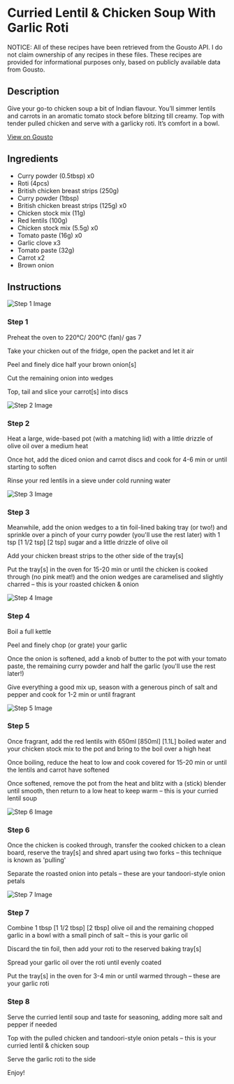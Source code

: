 # Curried Lentil & Chicken Soup With Garlic Roti

NOTICE: All of these recipes have been retrieved from the Gousto API. I do not claim ownership of any recipes in these files. These recipes are provided for informational purposes only, based on publicly available data from Gousto.

## Description

Give your go-to chicken soup a bit of Indian flavour. You’ll simmer lentils and carrots in an aromatic tomato stock before blitzing till creamy. Top with tender pulled chicken and serve with a garlicky roti. It’s comfort in a bowl.

[View on Gousto](https://www.gousto.co.uk/recipes/cookbook/curried-lentil-chicken-soup-with-garlic-roti)

## Ingredients

- Curry powder (0.5tbsp) x0
- Roti (4pcs)
- British chicken breast strips (250g)
- Curry powder (1tbsp)
- British chicken breast strips (125g) x0
- Chicken stock mix (11g)
- Red lentils (100g)
- Chicken stock mix (5.5g) x0
- Tomato paste (16g) x0
- Garlic clove x3
- Tomato paste (32g)
- Carrot x2
- Brown onion

## Instructions

![Step 1 Image](https://production-media.gousto.co.uk/cms/recipe-step-image/step-1-1667320637886-x200.jpg)

### Step 1

Preheat the oven to 220°C/ 200°C (fan)/ gas 7

Take your chicken out of the fridge, open the packet and let it air

Peel and finely dice half your brown onion[s]

Cut the remaining onion into wedges

Top, tail and slice your carrot[s] into discs

![Step 2 Image](https://production-media.gousto.co.uk/cms/recipe-step-image/step-2-1667320641162-x200.jpg)

### Step 2

Heat a large, wide-based pot (with a matching lid) with a little drizzle of olive oil over a medium heat

Once hot, add the diced onion and carrot discs and cook for 4-6 min or until starting to soften

Rinse your red lentils in a sieve under cold running water

![Step 3 Image](https://production-media.gousto.co.uk/cms/recipe-step-image/step-3-1667320645732-x200.jpg)

### Step 3

Meanwhile, add the onion wedges to a tin foil-lined baking tray (or two!) and sprinkle over a pinch of your curry powder (you'll use the rest later) with 1 tsp <span class="text-purple">[1 1/2 tsp] </span><span class="text-danger">[2 tsp]</span> sugar and a little drizzle of olive oil

Add your chicken breast strips to the other side of the tray[s]

Put the tray[s] in the oven for 15-20 min or until the chicken is cooked through (no pink meat!) and the onion wedges are caramelised and slightly charred – this is your roasted chicken & onion

![Step 4 Image](https://production-media.gousto.co.uk/cms/recipe-step-image/step-4-1667320649629-x200.jpg)

### Step 4

Boil a full kettle

Peel and finely chop (or grate) your garlic

Once the onion is softened, add a knob of butter to the pot with your tomato paste, the remaining curry powder and half the garlic (you'll use the rest later!)

Give everything a good mix up, season with a generous pinch of salt and pepper and cook for 1-2 min or until fragrant

![Step 5 Image](https://production-media.gousto.co.uk/cms/recipe-step-image/step-5-1667320652588-x200.jpg)

### Step 5

Once fragrant, add the red lentils with 650ml <span class="text-purple">[850ml] </span><span class="text-danger">[1.1L]</span> boiled water and your chicken stock mix to the pot and bring to the boil over a high heat

Once boiling, reduce the heat to low and cook covered for 15-20 min or until the lentils and carrot have softened

Once softened, remove the pot from the heat and blitz with a (stick) blender until smooth, then return to a low heat to keep warm – this is your curried lentil soup

![Step 6 Image](https://production-media.gousto.co.uk/cms/recipe-step-image/step-6-1667320657763-x200.jpg)

### Step 6

Once the chicken is cooked through, transfer the cooked chicken to a clean board, reserve the tray[s] and shred apart using two forks – this technique is known as 'pulling'

Separate the roasted onion into petals – these are your tandoori-style onion petals

![Step 7 Image](https://production-media.gousto.co.uk/cms/recipe-step-image/step-7-1667320662806-x200.jpg)

### Step 7

Combine 1 tbsp <span class="text-purple">[1 1/2 tbsp] </span><span class="text-danger">[2 tbsp]</span> olive oil and the remaining chopped garlic in a bowl with a small pinch of salt – this is your garlic oil

Discard the tin foil, then add your roti to the reserved baking tray[s]

Spread your garlic oil over the roti until evenly coated

Put the tray[s] in the oven for 3-4 min or until warmed through – these are your garlic roti

### Step 8

Serve the curried lentil soup and taste for seasoning, adding more salt and pepper if needed

Top with the pulled chicken and tandoori-style onion petals – this is your curried lentil & chicken soup

Serve the garlic roti to the side

Enjoy!

